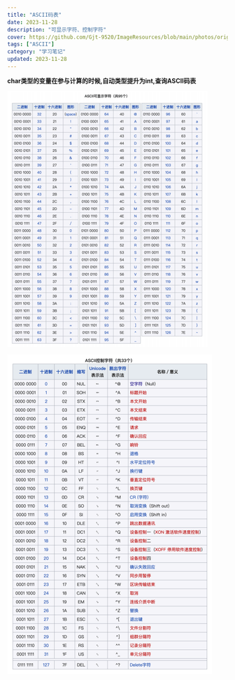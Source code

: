 ```yaml
---
title: "ASCII码表"
date: 2023-11-28
description: "可显示字符、控制字符"
cover: https://github.com/Gjt-9520/ImageResources/blob/main/photos/original/Ximage74.jpg?raw=true
tags: ["ASCII"]
category: "学习笔记"
updated: 2023-11-28
---
```


**char类型的变量在参与计算的时候,自动类型提升为int,查询ASCII码表**

![ASCII表可显示字符](../images/ASCII表可显示字符.png)

![ASCII表控制字符](../images/ASCII表控制字符.png)
